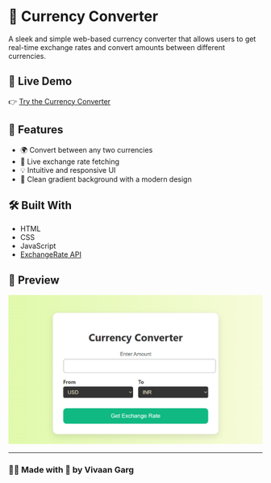 # 💱 Currency Converter

A sleek and simple web-based currency converter that allows users to get real-time exchange rates and convert amounts between different currencies.

## 🔗 Live Demo

👉 [Try the Currency Converter](https://vivaangarg2005.github.io/Currency-Converter/index.html)

## 🚀 Features

- 🌍 Convert between any two currencies
- 🔄 Live exchange rate fetching
- 💡 Intuitive and responsive UI
- 🎨 Clean gradient background with a modern design

## 🛠️ Built With

- HTML
- CSS
- JavaScript
- [ExchangeRate API](https://www.exchangerate-api.com/)

## 📸 Preview

![Screenshot](./Screenshot.png)

---

### 👨‍💻 Made with 💚 by **Vivaan Garg**
